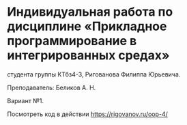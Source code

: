 # Индивидуальная работа по дисциплине «Прикладное программирование в интегрированных средах»

студента группы КТбз4-3, Ригованова Филиппа Юрьевича.

Преподаватель: Беликов А. Н.

Вариант №1.

Посмотреть код в действии https://rigovanov.ru/oop-4/